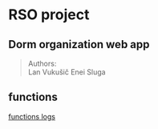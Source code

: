 # RSO project

## Dorm organization web app

> Authors:  
> Lan Vukušič
> Enei Sluga

## functions

[functions logs](https://supabase.com/dashboard/project/axjzugtzcufytiyvgepc/functions/test/logs)